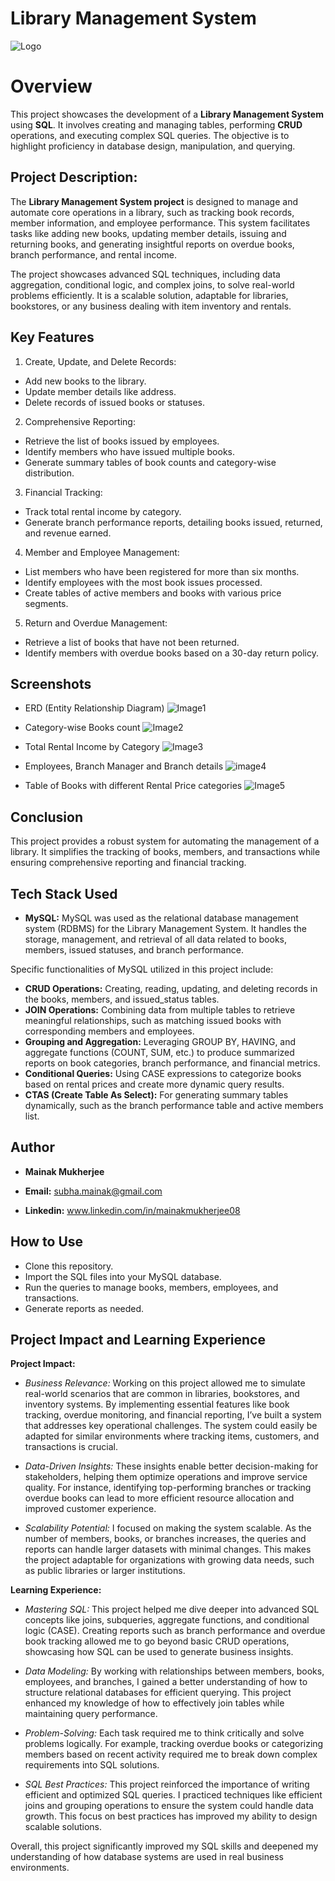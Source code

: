 
# **Library Management System**

![Logo](https://i.imgur.com/c95A4h1.jpeg)

# Overview

This project showcases the development of a **Library Management System** using **SQL**. It involves creating and managing tables, performing **CRUD** operations, and executing complex SQL queries. The objective is to highlight proficiency in database design, manipulation, and querying.
## Project Description:

The **Library Management System project** is designed to manage and automate core operations in a library, such as tracking book records, member information, and employee performance. This system facilitates tasks like adding new books, updating member details, issuing and returning books, and generating insightful reports on overdue books, branch performance, and rental income.

The project showcases advanced SQL techniques, including data aggregation, conditional logic, and complex joins, to solve real-world problems efficiently. It is a scalable solution, adaptable for libraries, bookstores, or any business dealing with item inventory and rentals.
## Key Features

1. Create, Update, and Delete Records:
- Add new books to the library.
- Update member details like address.
- Delete records of issued books or statuses.

2. Comprehensive Reporting:
- Retrieve the list of books issued by employees.
- Identify members who have issued multiple books.
- Generate summary tables of book counts and category-wise distribution.

3. Financial Tracking:
- Track total rental income by category.
- Generate branch performance reports, detailing books issued, returned, and revenue earned.

4. Member and Employee Management:
- List members who have been registered for more than six months.
- Identify employees with the most book issues processed.
- Create tables of active members and books with various price segments.

5. Return and Overdue Management:
- Retrieve a list of books that have not been returned.
- Identify members with overdue books based on a 30-day return policy.
## Screenshots

- ERD (Entity Relationship Diagram)
![Image1](https://i.imgur.com/mPXU1H0.jpeg)

- Category-wise Books count
![Image2](https://i.imgur.com/AsjiZiT.jpeg)

- Total Rental Income by Category
![Image3](https://i.imgur.com/OKtYls5.jpeg)

- Employees, Branch Manager and Branch details
![image4](https://i.imgur.com/JdkRvIR.jpeg)

- Table of Books with different Rental Price categories
![Image5](https://i.imgur.com/9j4D0F0.jpeg)


## Conclusion

This project provides a robust system for automating the management of a library. It simplifies the tracking of books, members, and transactions while ensuring comprehensive reporting and financial tracking.
## Tech Stack Used

- **MySQL:** 
MySQL was used as the relational database management system (RDBMS) for the Library Management System. It handles the storage, management, and retrieval of all data related to books, members, issued statuses, and branch performance.

Specific functionalities of MySQL utilized in this project include:

- **CRUD Operations:** Creating, reading, updating, and deleting records in the books, members, and issued_status tables.
- **JOIN Operations:** Combining data from multiple tables to retrieve meaningful relationships, such as matching issued books with corresponding members and employees.
- **Grouping and Aggregation:** Leveraging GROUP BY, HAVING, and aggregate functions (COUNT, SUM, etc.) to produce summarized reports on book categories, branch performance, and financial metrics.
- **Conditional Queries:** Using CASE expressions to categorize books based on rental prices and create more dynamic query results.
- **CTAS (Create Table As Select):** For generating summary tables dynamically, such as the branch performance table and active members list.
## Author

- **Mainak Mukherjee**

- **Email:** subha.mainak@gmail.com

- **Linkedin:** www.linkedin.com/in/mainakmukherjee08


## How to Use
- Clone this repository.
- Import the SQL files into your MySQL database.
- Run the queries to manage books, members, employees, and transactions.
- Generate reports as needed.


## Project Impact and Learning Experience

**Project Impact:**
- *Business Relevance:* Working on this project allowed me to simulate real-world scenarios that are common in libraries, bookstores, and inventory systems. By implementing essential features like book tracking, overdue monitoring, and financial reporting, I’ve built a system that addresses key operational challenges. The system could easily be adapted for similar environments where tracking items, customers, and transactions is crucial.

- *Data-Driven Insights:* These insights enable better decision-making for stakeholders, helping them optimize operations and improve service quality. For instance, identifying top-performing branches or tracking overdue books can lead to more efficient resource allocation and improved customer experience.

- *Scalability Potential:* I focused on making the system scalable. As the number of members, books, or branches increases, the queries and reports can handle larger datasets with minimal changes. This makes the project adaptable for organizations with growing data needs, such as public libraries or larger institutions.

**Learning Experience:**
- *Mastering SQL:* This project helped me dive deeper into advanced SQL concepts like joins, subqueries, aggregate functions, and conditional logic (CASE). Creating reports such as branch performance and overdue book tracking allowed me to go beyond basic CRUD operations, showcasing how SQL can be used to generate business insights.

- *Data Modeling:* By working with relationships between members, books, employees, and branches, I gained a better understanding of how to structure relational databases for efficient querying. This project enhanced my knowledge of how to effectively join tables while maintaining query performance.

- *Problem-Solving:* Each task required me to think critically and solve problems logically. For example, tracking overdue books or categorizing members based on recent activity required me to break down complex requirements into SQL solutions.

- *SQL Best Practices:* This project reinforced the importance of writing efficient and optimized SQL queries. I practiced techniques like efficient joins and grouping operations to ensure the system could handle data growth. This focus on best practices has improved my ability to design scalable solutions.

Overall, this project significantly improved my SQL skills and deepened my understanding of how database systems are used in real business environments.
